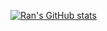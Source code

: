 [![Ran's GitHub stats](https://github-readme-stats.vercel.app/api?username=RanZhu1989)](https://github.com/anuraghazra/github-readme-stats)
